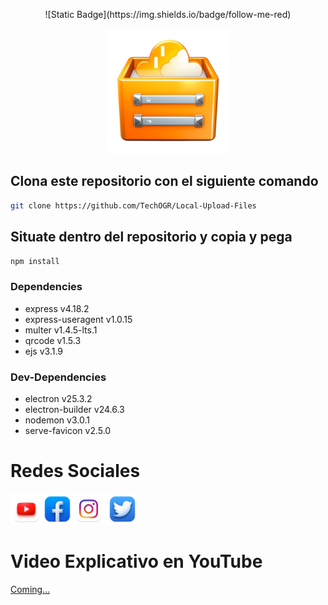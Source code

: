 <p align="center">
![Static Badge](https://img.shields.io/badge/follow-me-red)
</p>

<p align="center">
    <img src="/src/static/img/Icon.png" width="200px" height="200px">
</p>

## Clona este repositorio con el siguiente comando
```bash
git clone https://github.com/TechOGR/Local-Upload-Files
```
## Situate dentro del repositorio y copia y pega
```bash
npm install
```
### Dependencies
* express v4.18.2
* express-useragent v1.0.15
* multer v1.4.5-lts.1
* qrcode v1.5.3
* ejs v3.1.9
### Dev-Dependencies
* electron v25.3.2
* electron-builder v24.6.3
* nodemon v3.0.1
* serve-favicon v2.5.0
# Redes Sociales
<a href="https://www.youtube.com/@OnelCrack"><img src="/src/static/img/socials/YouTube.png" width="50px" height="50px"></img></a><a href="https://www.facebook.com/profile.php?id=100092376152191"><img src="/src/static/img/socials/Facebook.png" width="50px" height="50px"></img></a><a href=""><img src="/src/static/img/socials/Instagram.png" width="50px" height="50px"></a>
<a href="https://twitter.com/Onel_Crack?t=NFwmb3M7Gb8dr-B9oUubaw&s=09"><img src="/src/static/img/socials/twitter.png" width="50px" height="50px"></a>

# Video Explicativo en YouTube
[Coming...]()